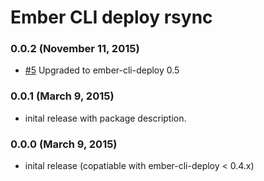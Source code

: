 # Ember CLI deploy rsync

### 0.0.2 (November 11, 2015)
- [#5](https://github.com/arenoir/ember-cli-deploy-rsync/pull/5) Upgraded to ember-cli-deploy 0.5

### 0.0.1 (March 9, 2015)
- inital release with package description.

### 0.0.0 (March 9, 2015)
- inital release (copatiable with ember-cli-deploy < 0.4.x)
